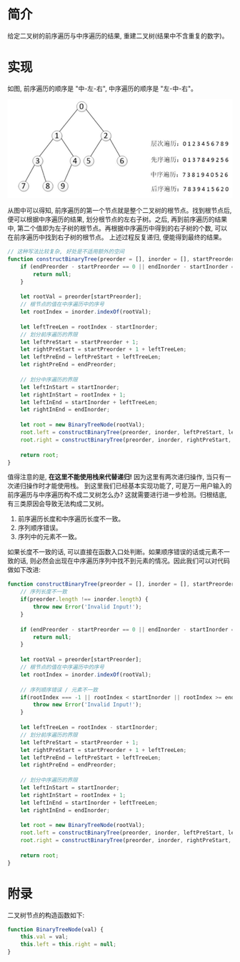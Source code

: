 # 简介
给定二叉树的前序遍历与中序遍历的结果, 重建二叉树(结果中不含重复的数字)。

# 实现
如图, 前序遍历的顺序是 "中-左-右", 中序遍历的顺序是 "左-中-右"。

![二叉树的遍历](/images/06-01.jpg)

从图中可以得知, 前序遍历的第一个节点就是整个二叉树的根节点。找到根节点后, 便可以根据中序遍历的结果, 划分根节点的左右子树。之后, 再到前序遍历的结果中, 第二个值即为左子树的根节点。再根据中序遍历中得到的右子树的个数, 可以在前序遍历中找到右子树的根节点。
上述过程反复递归, 便能得到最终的结果。

```js
// 这种写法比较复杂, 好处是不适用额外的空间
function constructBinaryTree(preorder = [], inorder = [], startPreorder = 0, endPreorder = preorder.length, startInorder = 0, endInorder = inorder.length) {
    if (endPreorder - startPreorder == 0 || endInorder - startInorder == 0 || !preorder || !inorder) {
        return null;
    }

    let rootVal = preorder[startPreorder];
    // 根节点的值在中序遍历中的序号
    let rootIndex = inorder.indexOf(rootVal);

    let leftTreeLen = rootIndex - startInorder;
    // 划分前序遍历的界限
    let leftPreStart = startPreorder + 1;
    let rightPreStart = startPreorder + 1 + leftTreeLen;
    let leftPreEnd = leftPreStart + leftTreeLen;
    let rightPreEnd = endPreorder;

    // 划分中序遍历的界限
    let leftInStart = startInorder;
    let rightInStart = rootIndex + 1;
    let leftInEnd = startInorder + leftTreeLen;
    let rightInEnd = endInorder;

    let root = new BinaryTreeNode(rootVal);
    root.left = constructBinaryTree(preorder, inorder, leftPreStart, leftPreEnd, leftInStart, leftInEnd);
    root.right = constructBinaryTree(preorder, inorder, rightPreStart, rightPreEnd, rightInStart, rightInEnd);

    return root;
}
```
值得注意的是, **在这里不能使用栈来代替递归!** 因为这里有两次递归操作, 当只有一次递归操作时才能使用栈。
到这里我们已经基本实现功能了, 可是万一用户输入的前序遍历与中序遍历构不成二叉树怎么办? 这就需要进行进一步检测。归根结底, 有三类原因会导致无法构成二叉树。

1. 前序遍历长度和中序遍历长度不一致。
2. 序列顺序错误。
3. 序列中的元素不一致。

如果长度不一致的话, 可以直接在函数入口处判断。如果顺序错误的话或元素不一致的话, 则必然会出现在中序遍历序列中找不到元素的情况。因此我们可以对代码做如下改进:

```js
function constructBinaryTree(preorder = [], inorder = [], startPreorder = 0, endPreorder = preorder.length, startInorder = 0, endInorder = inorder.length) {
    // 序列长度不一致
    if(preorder.length !== inorder.length) {
        throw new Error('Invalid Input!');
    }

    if (endPreorder - startPreorder == 0 || endInorder - startInorder == 0 || !preorder || !inorder) {
        return null;
    }

    let rootVal = preorder[startPreorder];
    // 根节点的值在中序遍历中的序号
    let rootIndex = inorder.indexOf(rootVal);

    // 序列顺序错误 / 元素不一致
    if(rootIndex === -1 || rootIndex < startInorder || rootIndex >= endInorder) {
        throw new Error('Invalid Input!');
    }

    let leftTreeLen = rootIndex - startInorder;
    // 划分前序遍历的界限
    let leftPreStart = startPreorder + 1;
    let rightPreStart = startPreorder + 1 + leftTreeLen;
    let leftPreEnd = leftPreStart + leftTreeLen;
    let rightPreEnd = endPreorder;

    // 划分中序遍历的界限
    let leftInStart = startInorder;
    let rightInStart = rootIndex + 1;
    let leftInEnd = startInorder + leftTreeLen;
    let rightInEnd = endInorder;

    let root = new BinaryTreeNode(rootVal);
    root.left = constructBinaryTree(preorder, inorder, leftPreStart, leftPreEnd, leftInStart, leftInEnd);
    root.right = constructBinaryTree(preorder, inorder, rightPreStart, rightPreEnd, rightInStart, rightInEnd);

    return root;
}
```

# 附录
二叉树节点的构造函数如下:
```js
function BinaryTreeNode(val) {
    this.val = val;
    this.left = this.right = null;
}
```
